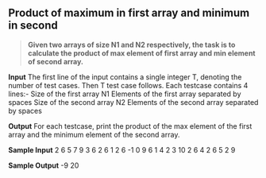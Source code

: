 ## Product of maximum in first array and minimum in second

> **Given two arrays of size N1 and N2 respectively, the task is to calculate the product of max element of first array and min element of second array.**

**Input**
The first line of the input contains a single integer T, denoting the number of test cases. Then T test case follows. Each testcase contains 4 lines:-
Size of the first array N1
Elements of the first array separated by spaces
Size of the second array N2
Elements of the second array separated by spaces

**Output** 
For each testcase, print the product of the max element of the first array and the minimum element of the second array.

**Sample Input**
2
6
5 7 9 3 6 2
6
1 2 6 -1 0 9
6
1 4 2 3 10 2
6
4 2 6 5 2 9

**Sample Output**
-9
20